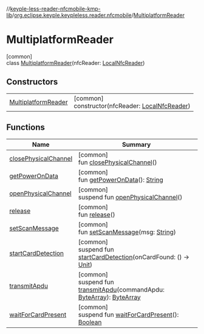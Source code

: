 //[keyple-less-reader-nfcmobile-kmp-lib](../../../index.md)/[org.eclipse.keyple.keypleless.reader.nfcmobile](../index.md)/[MultiplatformReader](index.md)

# MultiplatformReader

[common]\
class [MultiplatformReader](index.md)(nfcReader: [LocalNfcReader](../-local-nfc-reader/index.md))

## Constructors

| | |
|---|---|
| [MultiplatformReader](-multiplatform-reader.md) | [common]<br>constructor(nfcReader: [LocalNfcReader](../-local-nfc-reader/index.md)) |

## Functions

| Name | Summary |
|---|---|
| [closePhysicalChannel](close-physical-channel.md) | [common]<br>fun [closePhysicalChannel](close-physical-channel.md)() |
| [getPowerOnData](get-power-on-data.md) | [common]<br>fun [getPowerOnData](get-power-on-data.md)(): [String](https://kotlinlang.org/api/latest/jvm/stdlib/kotlin/-string/index.html) |
| [openPhysicalChannel](open-physical-channel.md) | [common]<br>suspend fun [openPhysicalChannel](open-physical-channel.md)() |
| [release](release.md) | [common]<br>fun [release](release.md)() |
| [setScanMessage](set-scan-message.md) | [common]<br>fun [setScanMessage](set-scan-message.md)(msg: [String](https://kotlinlang.org/api/latest/jvm/stdlib/kotlin/-string/index.html)) |
| [startCardDetection](start-card-detection.md) | [common]<br>suspend fun [startCardDetection](start-card-detection.md)(onCardFound: () -&gt; [Unit](https://kotlinlang.org/api/latest/jvm/stdlib/kotlin/-unit/index.html)) |
| [transmitApdu](transmit-apdu.md) | [common]<br>suspend fun [transmitApdu](transmit-apdu.md)(commandApdu: [ByteArray](https://kotlinlang.org/api/latest/jvm/stdlib/kotlin/-byte-array/index.html)): [ByteArray](https://kotlinlang.org/api/latest/jvm/stdlib/kotlin/-byte-array/index.html) |
| [waitForCardPresent](wait-for-card-present.md) | [common]<br>suspend fun [waitForCardPresent](wait-for-card-present.md)(): [Boolean](https://kotlinlang.org/api/latest/jvm/stdlib/kotlin/-boolean/index.html) |
